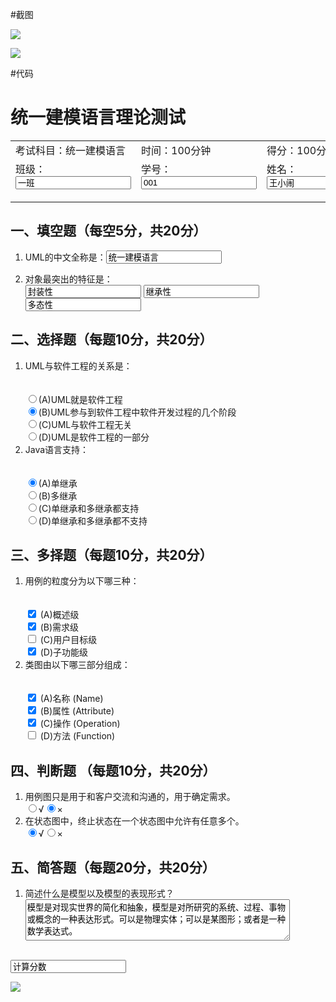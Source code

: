#截图

![](https://s3.cn-north-1.amazonaws.com.cn/tws-upload/images/1549373605397-7353a5b5-8696-455e-9387-afda6f537487.png)

![](https://s3.cn-north-1.amazonaws.com.cn/tws-upload/images/1549373505892-4709acc3-14ca-4cd5-92ea-6a793590af84.png)

#代码

<!DOCTYPE HTML>
<html>
<meta http-equiv="Content-Type" content="text/html; charset=utf-8" />
<h1>统一建模语言理论测试</h1>
<table>
<tr>
<td>考试科目：统一建模语言</td>
<td>时间：100分钟</td>
<td>得分：100分</td>
</tr>
<tr>
<td>
<form>
班级：<input type="text" name="班级：" value="一班">
</form>
</td>
<td>
<form>
学号：<input type="text" name="学号：" value="001">
</form>
</td>
<td>
<form>
姓名：<input type="text" name="姓名：" value="王小闹">
</form>
</td>
</tr>
</table>

<h2>一、填空题（每空5分，共20分）</h2>
<p>
<ol>
<li>
<form>
UML的中文全称是：<input type="text" value="统一建模语言">
</form>
</li>

<form>
<li>
对象最突出的特征是：</li>
<input type="text" value="封装性"/>
<input type="text" value="继承性"/>
<input type="text" value="多态性"/>
</form>
</ol>
</p>

<form>
<h2>二、选择题（每题10分，共20分）</h2>
<ol>
<li>UML与软件工程的关系是：</li>
<br>
<br>
<label><input type="radio">(A)UML就是软件工程</label>
<br/>
<label><input type="radio" checked>(B)UML参与到软件工程中软件开发过程的几个阶段</label>
<br/>
<label><input type="radio">(C)UML与软件工程无关</label>
<br/>
<label><input type="radio" >(D)UML是软件工程的一部分</label>
<br/>

<li>Java语言支持：</li><br><br>
<label><input type="radio" checked>(A)单继承</label>
<br/>
<label><input type="radio" >(B)多继承</label>
<br/>
<label><input type="radio" >(C)单继承和多继承都支持</label>
<br/>
<label><input type="radio" >(D)单继承和多继承都不支持</label>
<br/>
</ol>
</form>

<h2>三、多择题（每题10分，共20分）</h2>
<form>
<ol>
<li>用例的粒度分为以下哪三种：</li><br>
<br>
<label><input type="checkbox" checked> (A)概述级</label>
<br/>
<label><input type="checkbox" checked> (B)需求级</label>
<br/>
<label><input type="checkbox" > (C)用户目标级</label>
<br/>
<label><input type="checkbox" checked> (D)子功能级</label>
<br/>

<li>类图由以下哪三部分组成：</li><br>
<br>
<label><input type="checkbox" checked> (A)名称 (Name)</label>
<br/>
<label><input type="checkbox" checked> (B)属性 (Attribute)</label>
<br/>
<label><input type="checkbox" checked> (C)操作 (Operation)</label>
<br/>
<label><input type="checkbox"/> (D)方法 (Function)</label>
</ol>
</form>

<h2>四、判断题 （每题10分，共20分）</h2>
<form>
<ol>
<li>用例图只是用于和客户交流和沟通的，用于确定需求。</li> <input type="radio">&radic;<input type="radio" checked>&times;
<li>在状态图中，终止状态在一个状态图中允许有任意多个。</li> <input type="radio" checked>&radic;<input type="radio">&times;
</ol>
</form>

<h2>五、简答题（每题20分，共20分）</h2>
<ol>
<li>简述什么是模型以及模型的表现形式？</li>
<textarea rows="4" cols="50">模型是对现实世界的简化和抽象，模型是对所研究的系统、过程、事物或概念的一种表达形式。可以是物理实体；可以是某图形；或者是一种数学表达式。</textarea>
</ol>
<br>
<form>
<input type=„submit“ value="计算分数">
</form>
</html>



![](https://s3.cn-north-1.amazonaws.com.cn/tws-upload/images/1549373510994-1de23f62-f9bc-436e-9b99-7f4b29234c8f.png)